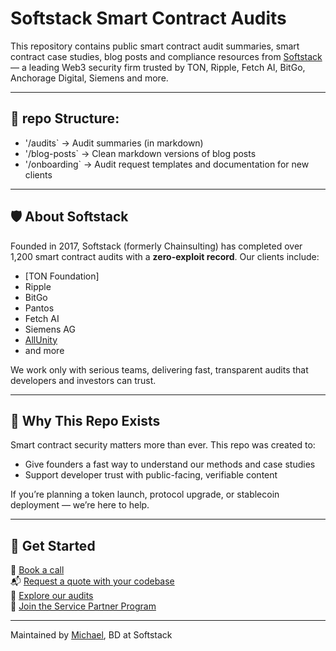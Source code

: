 # Softstack Smart Contract Audits

This repository contains public smart contract audit summaries, smart contract case studies, blog posts and compliance resources from [Softstack](https://softstack.io) — a leading Web3 security firm trusted by TON, Ripple, Fetch AI, BitGo, Anchorage Digital, Siemens and more.

---

## 📁 repo Structure:
- '/audits` → Audit summaries (in markdown)
- '/blog-posts` → Clean markdown versions of blog posts
- '/onboarding` → Audit request templates and documentation for new clients

---

## 🛡️ About Softstack

Founded in 2017, Softstack (formerly Chainsulting) has completed over 1,200 smart contract audits with a **zero-exploit record**. Our clients include:

- [TON Foundation]  
- Ripple  
- BitGo  
- Pantos  
- Fetch AI  
- Siemens AG
- [AllUnity](https://github.com/softstack/Smart-Contract-Security-Audits/tree/master/AllUnity)
- and more

We work only with serious teams, delivering fast, transparent audits that developers and investors can trust.

---

## 🧠 Why This Repo Exists

Smart contract security matters more than ever. This repo was created to:
- Give founders a fast way to understand our methods and case studies
- Support developer trust with public-facing, verifiable content

If you’re planning a token launch, protocol upgrade, or stablecoin deployment — we’re here to help.

---

## 🚀 Get Started

📅 [Book a call](https://calendly.com/softstack)  
📬 [Request a quote with your codebase](mailto:hello@softstack.io)  
📁 [Explore our audits](https://softstack.io/case-study/)  
🤝 [Join the Service Partner Program](https://softstack.io/service-partner-program-spp)

---
Maintained by [Michael](https://www.linkedin.com/in/michael-softstack), BD at Softstack
